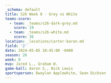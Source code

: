 ```yaml
---
_schema: default
title: S26 Week 8 - Grey vs White
teams-score:
  - team: _teams/s26-dark-grey.md
    score: 19
  - team: _teams/s26-white.md
    score: 36
location: _locations/carter-baron.md
field: '2'
date: 2024-05-05 10:45:00 -0400
season: 26
week: 8
mvp: Jared L., Graham W.
game-ball: Aaron S., Nick Lewis
sportsperson: Dwaylan Applewhite, Sean Dickson
---
```


